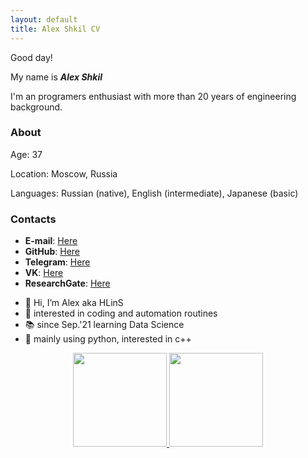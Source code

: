 ```yaml
---
layout: default
title: Alex Shkil CV
---
```


Good day! 

My name is ***Alex Shkil*** 

I'm an programers enthusiast with more than 20 years of engineering background.

### About

Age: 37 

Location: Moscow, Russia

Languages: Russian (native), English (intermediate), Japanese (basic)

### Contacts
* **E-mail**: [Here](mailto:alexhlins@gmail.com)
* **GitHub**: [Here](https://github.com/AlexHLinS/)
* **Telegram**: [Here](https://t.me/alexhlins)
* **VK**: [Here](https://vk.com/hlins)
* **ResearchGate**: [Here](https://www.researchgate.net/profile/Aleksey-Shkil)

<!---
AlexHLinS/AlexHLinS is a ✨ special ✨ repository because its `README.md` (this file) appears on your GitHub profile.
You can click the Preview link to take a look at your changes.
--->

- 👋 Hi, I’m Alex aka HLinS
- 👀 interested in coding and automation routines
- 📚 since Sep.'21 learning Data Science
- 🌱 mainly using python, interested in c++

<p align='center'>
<a href='https://github-readme-stats.vercel.app/api?username=alexhlins&show_icons=true&count_private=true'>
<img height=150  src='https://github-readme-stats.vercel.app/api?username=alexhlins&show_icons=true&count_private=true'>
</a>
<a href='https://github-readme-stats.vercel.app/api/top-langs/?username=alexhlins&show_icons=true&count_private=true'>
<img height=150 src='https://github-readme-stats.vercel.app/api/top-langs/?username=alexhlins&show_icons=true&count_private=true'>
</a>
</p>
